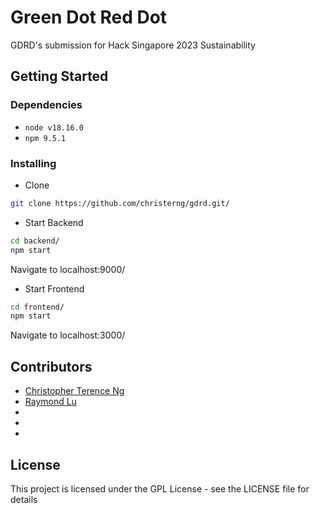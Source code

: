 # Green Dot Red Dot

GDRD's submission for Hack Singapore 2023 Sustainability

## Getting Started

### Dependencies

* `node v18.16.0`
* `npm 9.5.1`

### Installing

* Clone

```bash
git clone https://github.com/christerng/gdrd.git/
```

* Start Backend

```bash
cd backend/
npm start
```

Navigate to localhost:9000/

* Start Frontend

```bash
cd frontend/
npm start
```

Navigate to localhost:3000/

## Contributors

* [Christopher Terence Ng](https://www.linkedin.com/in/christerng/)
* [Raymond Lu](https://www.linkedin.com/in/raymond--lu/)
*
*
*

## License

This project is licensed under the GPL License - see the LICENSE file for details
